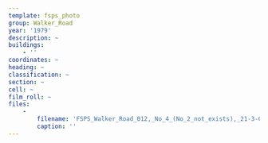 ```yaml
---
template: fsps_photo
group: Walker_Road
year: '1979'
description: ~
buildings:
    - ''
coordinates: ~
heading: ~
classification: ~
section: ~
cell: ~
film_roll: ~
files:
    -
        filename: 'FSPS_Walker_Road_012,_No_4_(No_2_not_exists),_21-3-C,_1979.png'
        caption: ''
---
```

